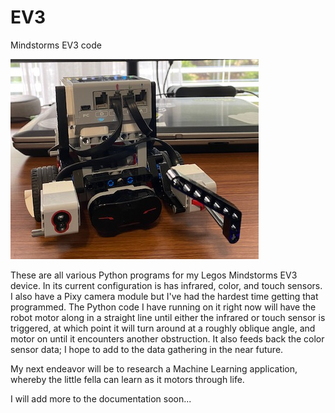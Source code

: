 # EV3
Mindstorms EV3 code

![My EV3](https://github.com/dkinneyBU/EV3/blob/master/MyEV3.PNG)

These are all various Python programs for my Legos Mindstorms EV3 device. In its current configuration is has infrared, color, and touch sensors. I also have a Pixy camera module but I've had the hardest time getting that programmed. The Python code I have running on it right now will have the robot motor along in a straight line until either the infrared or touch sensor is triggered, at which point it will turn around at a roughly oblique angle, and motor on until it encounters another obstruction. It also feeds back the color sensor data; I hope to add to the data gathering in the near future.

My next endeavor will be to research a Machine Learning application, whereby the little fella can learn as it motors through life.

I will add more to the documentation soon...
